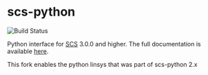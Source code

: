 scs-python
===

![Build Status](https://github.com/bodono/scs-python/actions/workflows/test.yml/badge.svg)

Python interface for [SCS](https://github.com/cvxgrp/scs) 3.0.0 and higher.
The full documentation is available [here](https://www.cvxgrp.org/scs/).

This fork enables the python linsys that was part of scs-python 2.x
